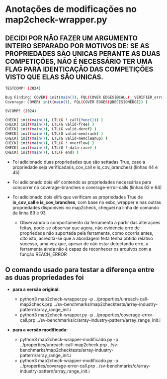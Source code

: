 # Anotações de modificações no map2check-wrapper.py

## **DECIDI POR NÃO FAZER UM ARGUMENTO INTEIRO SEPARADO POR MOTIVOS DE: SE AS PROPRIEDADES SÃO UNICAS PERANTE AS DUAS COMPETIÇÕES, NÃO É NECESSÁRIO TER UMA FLAG PARA IDENTICAÇÃO DAS COMPETIÇÕES VISTO QUE ELAS SÃO UNICAS.**

```bash
TESTCOMP! (2024)

Bug Finding: COVER( init(main()), FQL(COVER EDGES(@CALL(__VERIFIER_error))) )  
Coverage: COVER( init(main()), FQL(COVER EDGES(@DECISIONEDGE)) )    

SVCOMP! (2024)

CHECK( init(main()), LTL(G ! call(func())) )    
CHECK( init(main()), LTL(G valid-free) )
CHECK( init(main()), LTL(G valid-deref) )
CHECK( init(main()), LTL(G valid-memtrack) )  
CHECK( init(main()), LTL(G valid-memcleanup) )
CHECK( init(main()), LTL(G ! overflow) )  
CHECK( init(main()), LTL(G ! data-race) )    
CHECK( init(main()), LTL(F end) )    
```
  
- Foi adicionado duas propriedades que são settadas True, caso a propriedade seja verificada(is_cov_call e is_cov_branches) (linhas 44 e 45)
  
- Foi adicionado dois elif contendo as propriedades necessárias para concorrer no coverage-branches e coverage-error-calls (linhas 62 e 64)
  
- Foi adicionado dois elifs que verificam as propriedades True de **is_cov_call e is_cov_branches**, com base no esbc_wrapper e nas outras propriedades disponíveis no map2check, cheguei na linha de comando da linha 89 e 93

  - Observando o comportamento da ferramenta a partir das alterações feitas, pode-se observar que agora, não evidencia erro de propriedade não suportada pela ferramenta, como ocorria antes, dito isto, acredita-se que a abordagem feita tenha obtido relativo sucesso, uma vez que, apesar de não estar detectando erro, a ferramenta ainda não é capaz de reconhecer os arquivos com a função REACH_ERROR

## O comando usado para testar a diferença entre as duas propriedades foi

- **para a versão original:**
  - python3 map2check-wrapper.py -p ../properties/unreach-call-map2check.prp ../sv-benchmarks/map2checktests/array-industry-pattern/array_range_init.i
  - python3 map2check-wrapper.py -p ../properties/coverage-error-call.prp ../sv-benchmarks/c/array-industry-pattern/array_range_init.i

- **para a versão modificada:**
  - python3 map2check-wrapper-modificado.py -p ../properties/unreach-call-map2check.prp ../sv-benchmarks/map2checktests/array-industry-pattern/array_range_init.i
  - python3 map2check-wrapper-modificado.py -p ../properties/coverage-error-call.prp ../sv-benchmarks/c/array-industry-pattern/array_range_init.i
